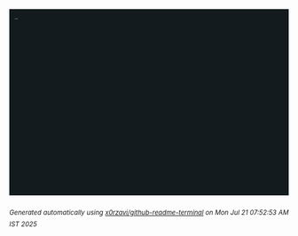<div align="justify">
<picture>
    <source media="(prefers-color-scheme: dark)" srcset="./output.gif">
    <source media="(prefers-color-scheme: light)" srcset="./output.gif">
    <img alt="GIFOS" src="output.gif">
</picture>

<sub><i>Generated automatically using [x0rzavi/github-readme-terminal](https://github.com/x0rzavi/github-readme-terminal) on Mon Jul 21 07:52:53 AM IST 2025</i></sub>

<!-- <details>
<summary>More details</summary>

</details> -->
</div>

<!-- Image deletion URL: NONE -->